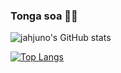 ### Tonga soa 👋😄

![jahjuno's GitHub stats](https://github-readme-stats.vercel.app/api?username=jahjuno&show_icons=true&theme=synthwave)

[![Top Langs](https://github-readme-stats.vercel.app/api/top-langs/?username=jahjuno&theme=react&layout=compact&langs_count=10&hide=css,scss)](https://github.com/anuraghazra/github-readme-stats)

